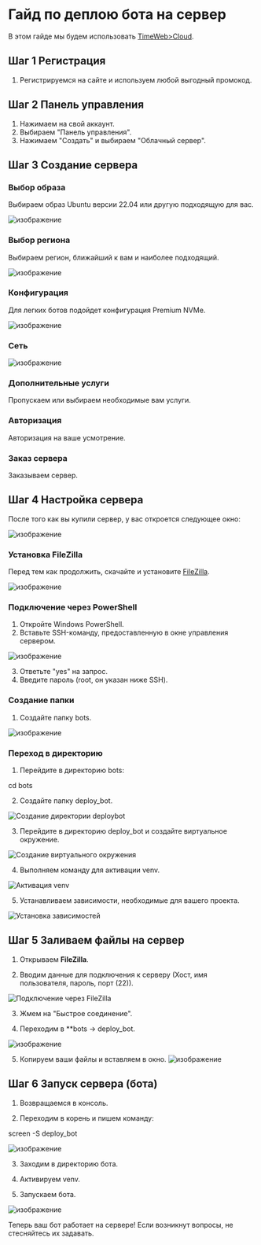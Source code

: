 # Гайд по деплою бота на сервер

В этом гайде мы будем использовать [TimeWeb>Cloud](https://timeweb.cloud/).

## Шаг 1 Регистрация

1. Регистрируемся на сайте и используем любой выгодный промокод.

## Шаг 2 Панель управления

1. Нажимаем на свой аккаунт.
2. Выбираем "Панель управления".
3. Нажимаем "Создать" и выбираем "Облачный сервер".

## Шаг 3 Создание сервера

### Выбор образа

Выбираем образ Ubuntu версии 22.04 или другую подходящую для вас.

![изображение](https://github.com/user-attachments/assets/7001b9a3-e4e3-4aac-b090-c42705ac5457)

### Выбор региона

Выбираем регион, ближайший к вам и наиболее подходящий.

![изображение](https://github.com/user-attachments/assets/0ac68638-37a1-4cab-9534-bd16add09395)

### Конфигурация

Для легких ботов подойдет конфигурация Premium NVMe.

![изображение](https://github.com/user-attachments/assets/1b7509ea-c7a4-446c-8ff0-99149de9fae3)

### Сеть

![изображение](https://github.com/user-attachments/assets/5618db56-e9e7-40b1-920f-c37106e11147)

### Дополнительные услуги

Пропускаем или выбираем необходимые вам услуги.

### Авторизация

Авторизация на ваше усмотрение.

### Заказ сервера

Заказываем сервер.

## Шаг 4 Настройка сервера

После того как вы купили сервер, у вас откроется следующее окно:

![изображение](https://github.com/user-attachments/assets/f3fe40f3-9152-4711-8aff-6d26cfa10370)

### Установка FileZilla

Перед тем как продолжить, скачайте и установите [FileZilla](https://filezilla-project.org/).

![изображение](https://github.com/user-attachments/assets/496c45ba-87a0-424f-8807-9b15e01ce722)

### Подключение через PowerShell

1. Откройте Windows PowerShell.
2. Вставьте SSH-команду, предоставленную в окне управления сервером.

![изображение](https://github.com/user-attachments/assets/26624f1f-6694-477c-bd4d-23d6cc993610)

3. Ответьте "yes" на запрос.
4. Введите пароль (root, он указан ниже SSH).

### Создание папки

1. Создайте папку bots.

![изображение](https://github.com/user-attachments/assets/9700e1fc-ba28-4b54-b099-8cfb2ea3e668)

### Переход в директорию

1. Перейдите в директорию bots:

cd bots


2. Создайте папку deploy_bot.

![Создание директории deploybot](https://github.com/user-attachments/assets/ca31f399-bc3c-42e2-984c-039a7dbeb54a)

3. Перейдите в директорию deploy_bot и создайте виртуальное окружение.

![Создание виртуального окружения](https://github.com/user-attachments/assets/3dbe237a-d740-4d40-a4b3-06307337b0b8)

4. Выполняем команду для активации venv.

![Активация venv](https://github.com/user-attachments/assets/a7f8cf45-4c73-4760-bbf0-a9a08db71f3c)

5. Устанавливаем зависимости, необходимые для вашего проекта.

![Установка зависимостей](https://github.com/user-attachments/assets/f065e790-5daf-464e-93c3-6c1f0d77ed01)

## Шаг 5 Заливаем файлы на сервер

1. Открываем **FileZilla**.

2. Вводим данные для подключения к серверу (Хост, имя пользователя, пароль, порт (22)).

![Подключение через FileZilla](https://github.com/user-attachments/assets/c7f96b2e-6921-461f-863a-a8418f3bc84e)

3. Жмем на "Быстрое соединение".

4. Переходим в **bots -> deploy_bot.

![изображение](https://github.com/user-attachments/assets/4dad92f5-e0c5-48dc-b51b-415f8d077b7e)

5. Копируем ваши файлы и вставляем в окно.
![изображение](https://github.com/user-attachments/assets/cef000fb-5d9b-489b-8568-b134a767c92f)

## Шаг 6 Запуск сервера (бота)

1. Возвращаемся в консоль.

2. Переходим в корень и пишем команду:

screen -S deploy_bot

![изображение](https://github.com/user-attachments/assets/a78c507d-3e20-4f67-95ed-6a8a4fa479e6)

3. Заходим в директорию бота.

4. Активируем venv.

5. Запускаем бота.

![изображение](https://github.com/user-attachments/assets/735fcb56-2f93-420c-a5eb-f0a5059bebf5)

Теперь ваш бот работает на сервере! Если возникнут вопросы, не стесняйтесь их задавать.

